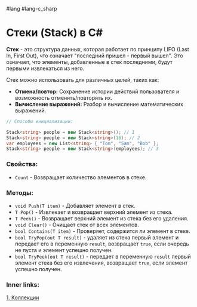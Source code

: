 #lang #lang-c_sharp

# Стеки (Stack) в C#

**Стек** - это структура данных, которая работает по принципу LIFO (Last In, First Out), что означает "последний пришел - первый вышел". Это означает, что элементы, добавленные в стек последними, будут первыми извлекаться из него.

Стек можно использовать для различных целей, таких как:
- **Отмена/повтор:** Сохранение истории действий пользователя и возможность отменять/повторять их.
- **Вычисление выражений:** Разбор и вычисление математических выражений.

```csharp
// Способы инициализации:

Stack<string> people = new Stack<string>(); // 1
Stack<string> people = new Stack<string>(16); // 2
var employees = new List<string> { "Tom", "Sam", "Bob" };
Stack<string> people = new Stack<string>(employees); // 3
```


### Свойства:
- `Count` - Возвращает количество элементов в стеке.
### Методы:
- `void Push(T item)` - Добавляет элемент в стек.
- `Т Pop()` - Извлекает и возвращает верхний элемент из стека.
- `Т Peek()` - Возвращает верхний элемент из стека без его удаления.
- `void Clear()` - Очищает стек от всех элементов.
- `bool Contains(T item)` - Проверяет, содержится ли элемент в стеке.
- `bool TryPop(out T result)` - удаляет из стека первый элемент и передает его в переменную `result`, возвращает `true`, если очередь не пуста и элемент успешно получен.
- `bool TryPeek(out T result)` - передает в переменную `result` первый элемент стека без его извлечения, возвращает `true`, если элемент успешно получен.

### Inner links:
[1. Коллекции](1.%20Languages/C-sharp/0.%20Введение/3.%20Коллекции/1.%20Коллекции.md)
